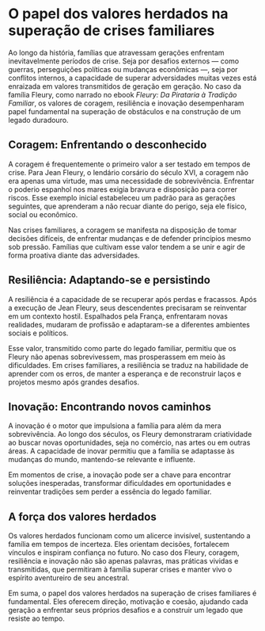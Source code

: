 # O papel dos valores herdados na superação de crises familiares

Ao longo da história, famílias que atravessam gerações enfrentam inevitavelmente períodos de crise. Seja por desafios externos — como guerras, perseguições políticas ou mudanças econômicas —, seja por conflitos internos, a capacidade de superar adversidades muitas vezes está enraizada em valores transmitidos de geração em geração. No caso da família Fleury, como narrado no ebook *Fleury: Da Pirataria à Tradição Familiar*, os valores de coragem, resiliência e inovação desempenharam papel fundamental na superação de obstáculos e na construção de um legado duradouro.

## Coragem: Enfrentando o desconhecido

A coragem é frequentemente o primeiro valor a ser testado em tempos de crise. Para Jean Fleury, o lendário corsário do século XVI, a coragem não era apenas uma virtude, mas uma necessidade de sobrevivência. Enfrentar o poderio espanhol nos mares exigia bravura e disposição para correr riscos. Esse exemplo inicial estabeleceu um padrão para as gerações seguintes, que aprenderam a não recuar diante do perigo, seja ele físico, social ou econômico.

Nas crises familiares, a coragem se manifesta na disposição de tomar decisões difíceis, de enfrentar mudanças e de defender princípios mesmo sob pressão. Famílias que cultivam esse valor tendem a se unir e agir de forma proativa diante das adversidades.

## Resiliência: Adaptando-se e persistindo

A resiliência é a capacidade de se recuperar após perdas e fracassos. Após a execução de Jean Fleury, seus descendentes precisaram se reinventar em um contexto hostil. Espalhados pela França, enfrentaram novas realidades, mudaram de profissão e adaptaram-se a diferentes ambientes sociais e políticos.

Esse valor, transmitido como parte do legado familiar, permitiu que os Fleury não apenas sobrevivessem, mas prosperassem em meio às dificuldades. Em crises familiares, a resiliência se traduz na habilidade de aprender com os erros, de manter a esperança e de reconstruir laços e projetos mesmo após grandes desafios.

## Inovação: Encontrando novos caminhos

A inovação é o motor que impulsiona a família para além da mera sobrevivência. Ao longo dos séculos, os Fleury demonstraram criatividade ao buscar novas oportunidades, seja no comércio, nas artes ou em outras áreas. A capacidade de inovar permitiu que a família se adaptasse às mudanças do mundo, mantendo-se relevante e influente.

Em momentos de crise, a inovação pode ser a chave para encontrar soluções inesperadas, transformar dificuldades em oportunidades e reinventar tradições sem perder a essência do legado familiar.

## A força dos valores herdados

Os valores herdados funcionam como um alicerce invisível, sustentando a família em tempos de incerteza. Eles orientam decisões, fortalecem vínculos e inspiram confiança no futuro. No caso dos Fleury, coragem, resiliência e inovação não são apenas palavras, mas práticas vividas e transmitidas, que permitiram à família superar crises e manter vivo o espírito aventureiro de seu ancestral.

Em suma, o papel dos valores herdados na superação de crises familiares é fundamental. Eles oferecem direção, motivação e coesão, ajudando cada geração a enfrentar seus próprios desafios e a construir um legado que resiste ao tempo.